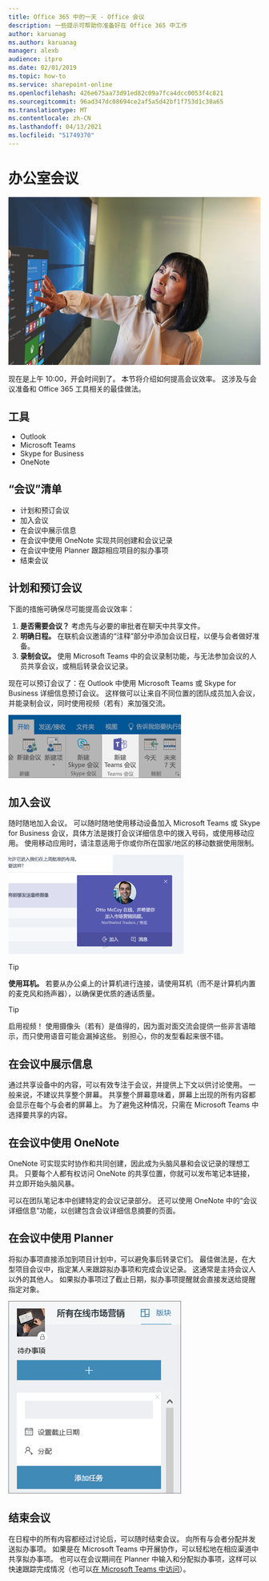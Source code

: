 ```yaml
---
title: Office 365 中的一天 - Office 会议
description: 一些提示可帮助你准备好在 Office 365 中工作
author: karuanag
ms.author: karuanag
manager: alexb
audience: itpro
ms.date: 02/01/2019
ms.topic: how-to
ms.service: sharepoint-online
ms.openlocfilehash: 426e675aa73d91ed82c09a7fca4dcc0053f4c821
ms.sourcegitcommit: 96ad347dc08694ce2af5a5d42bf1f753d1c30a65
ms.translationtype: MT
ms.contentlocale: zh-CN
ms.lasthandoff: 04/13/2021
ms.locfileid: "51749370"
---
```

# <a name="meeting-at-the-office"></a>办公室会议

![“协作”视觉图像](media/ditl_meeting.png)

现在是上午 10:00，开会时间到了。 本节将介绍如何提高会议效率。  这涉及与会议准备和 Office 365 工具相关的最佳做法。  

## <a name="tools"></a>工具
- Outlook
- Microsoft Teams
- Skype for Business
- OneNote

## <a name="checklist-for-your-meeting"></a>“会议”清单
- 计划和预订会议
- 加入会议
- 在会议中展示信息
- 在会议中使用 OneNote 实现共同创建和会议记录
- 在会议中使用 Planner 跟踪相应项目的拟办事项
- 结束会议
 
## <a name="plan-and-book-your-meeting"></a>计划和预订会议
下面的措施可确保尽可能提高会议效率：

1. **是否需要会议？** 考虑先与必要的审批者在聊天中共享文件。  
1. **明确日程。**  在联机会议邀请的“注释”部分中添加会议日程，以便与会者做好准备。
1. **录制会议。** 使用 Microsoft Teams 中的会议录制功能，与无法参加会议的人员共享会议，或稍后转录会议记录。  

现在可以预订会议了：在 Outlook 中使用 Microsoft Teams 或 Skype for Business 详细信息预订会议。 这样做可以让来自不同位置的团队成员加入会议，并能录制会议，同时使用视频（若有）来加强交流。 

![Outlook 中的 Teams ](media/ditl_teamsoutlook.png)

## <a name="join-a-meeting"></a>加入会议
随时随地加入会议。 可以随时随地使用移动设备加入 Microsoft Teams 或 Skype for Business 会议，具体方法是拨打会议详细信息中的拨入号码，或使用移动应用。 使用移动应用时，请注意适用于你或你所在国家/地区的移动数据使用限制。

![Teams 会议加入通知](media/ditl_teamsjoin.png)

> [!TIP]
> **使用耳机。** 若要从办公桌上的计算机进行连接，请使用耳机（而不是计算机内置的麦克风和扬声器），以确保更优质的通话质量。

> [!TIP]
> 启用视频！ 使用摄像头（若有）是值得的，因为面对面交流会提供一些非言语暗示，而只使用语音可能会漏掉这些。 别担心，你的发型看起来很不错。 

## <a name="present-information-in-a-meeting"></a>在会议中展示信息
通过共享设备中的内容，可以有效专注于会议，并提供上下文以供讨论使用。 一般来说，不建议共享整个屏幕。 共享整个屏幕意味着，屏幕上出现的所有内容都会显示在每个与会者的屏幕上。 为了避免这种情况，只需在 Microsoft Teams 中选择要共享的内容。 

## <a name="use-onenote-in-a-meeting"></a>在会议中使用 OneNote
OneNote 可实现实时协作和共同创建，因此成为头脑风暴和会议记录的理想工具。 只要每个人都有权访问 OneNote 的共享位置，你就可以发布笔记本链接，并立即开始头脑风暴。

可以在团队笔记本中创建特定的会议记录部分。 还可以使用 OneNote 中的“会议详细信息”功能，以创建包含会议详细信息摘要的页面。

## <a name="use-planner-in-a-meeting"></a>在会议中使用 Planner
将拟办事项直接添加到项目计划中，可以避免事后转录它们。 最佳做法是，在大型项目会议中，指定某人来跟踪拟办事项和完成会议记录。 这通常是主持会议人以外的其他人。 如果拟办事项过了截止日期，拟办事项提醒就会直接发送给提醒指定对象。 

![Planner 任务](media/ditl_task.png)

## <a name="end-a-meeting"></a>结束会议
在日程中的所有内容都经过讨论后，可以随时结束会议。 向所有与会者分配并发送拟办事项。 如果是在 Microsoft Teams 中开展协作，可以轻松地在相应渠道中共享拟办事项。 也可以在会议期间在 Planner 中输入和分配拟办事项，这样可以快速跟踪完成情况（也可以[在 Microsoft Teams 中访问](https://support.office.com/article/use-planner-in-microsoft-teams-62798a9f-e8f7-4722-a700-27dd28a06ee0)）。 
